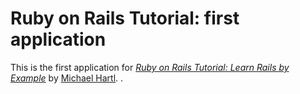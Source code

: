 # Ruby on Rails Tutorial: first application
This is the first application for
[*Ruby on Rails Tutorial: Learn Rails by Example*](http://railstutorial.org/)
by [Michael Hartl](http://www.michaelhartl.com/).
.